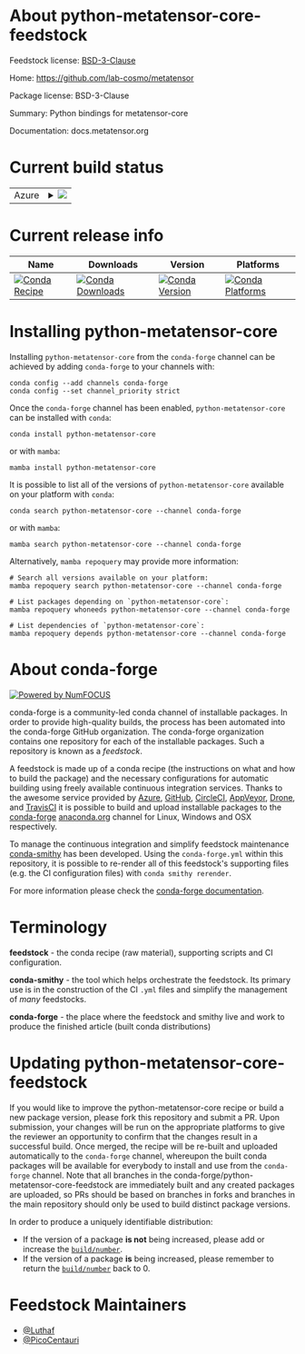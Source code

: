 About python-metatensor-core-feedstock
======================================

Feedstock license: [BSD-3-Clause](https://github.com/conda-forge/python-metatensor-core-feedstock/blob/main/LICENSE.txt)

Home: https://github.com/lab-cosmo/metatensor

Package license: BSD-3-Clause

Summary: Python bindings for metatensor-core

Documentation: docs.metatensor.org

Current build status
====================


<table>
    
  <tr>
    <td>Azure</td>
    <td>
      <details>
        <summary>
          <a href="https://dev.azure.com/conda-forge/feedstock-builds/_build/latest?definitionId=24977&branchName=main">
            <img src="https://dev.azure.com/conda-forge/feedstock-builds/_apis/build/status/python-metatensor-core-feedstock?branchName=main">
          </a>
        </summary>
        <table>
          <thead><tr><th>Variant</th><th>Status</th></tr></thead>
          <tbody><tr>
              <td>linux_64_python3.10.____cpython</td>
              <td>
                <a href="https://dev.azure.com/conda-forge/feedstock-builds/_build/latest?definitionId=24977&branchName=main">
                  <img src="https://dev.azure.com/conda-forge/feedstock-builds/_apis/build/status/python-metatensor-core-feedstock?branchName=main&jobName=linux&configuration=linux%20linux_64_python3.10.____cpython" alt="variant">
                </a>
              </td>
            </tr><tr>
              <td>linux_64_python3.11.____cpython</td>
              <td>
                <a href="https://dev.azure.com/conda-forge/feedstock-builds/_build/latest?definitionId=24977&branchName=main">
                  <img src="https://dev.azure.com/conda-forge/feedstock-builds/_apis/build/status/python-metatensor-core-feedstock?branchName=main&jobName=linux&configuration=linux%20linux_64_python3.11.____cpython" alt="variant">
                </a>
              </td>
            </tr><tr>
              <td>linux_64_python3.12.____cpython</td>
              <td>
                <a href="https://dev.azure.com/conda-forge/feedstock-builds/_build/latest?definitionId=24977&branchName=main">
                  <img src="https://dev.azure.com/conda-forge/feedstock-builds/_apis/build/status/python-metatensor-core-feedstock?branchName=main&jobName=linux&configuration=linux%20linux_64_python3.12.____cpython" alt="variant">
                </a>
              </td>
            </tr><tr>
              <td>linux_64_python3.13.____cp313</td>
              <td>
                <a href="https://dev.azure.com/conda-forge/feedstock-builds/_build/latest?definitionId=24977&branchName=main">
                  <img src="https://dev.azure.com/conda-forge/feedstock-builds/_apis/build/status/python-metatensor-core-feedstock?branchName=main&jobName=linux&configuration=linux%20linux_64_python3.13.____cp313" alt="variant">
                </a>
              </td>
            </tr><tr>
              <td>linux_64_python3.9.____cpython</td>
              <td>
                <a href="https://dev.azure.com/conda-forge/feedstock-builds/_build/latest?definitionId=24977&branchName=main">
                  <img src="https://dev.azure.com/conda-forge/feedstock-builds/_apis/build/status/python-metatensor-core-feedstock?branchName=main&jobName=linux&configuration=linux%20linux_64_python3.9.____cpython" alt="variant">
                </a>
              </td>
            </tr><tr>
              <td>osx_64_python3.10.____cpython</td>
              <td>
                <a href="https://dev.azure.com/conda-forge/feedstock-builds/_build/latest?definitionId=24977&branchName=main">
                  <img src="https://dev.azure.com/conda-forge/feedstock-builds/_apis/build/status/python-metatensor-core-feedstock?branchName=main&jobName=osx&configuration=osx%20osx_64_python3.10.____cpython" alt="variant">
                </a>
              </td>
            </tr><tr>
              <td>osx_64_python3.11.____cpython</td>
              <td>
                <a href="https://dev.azure.com/conda-forge/feedstock-builds/_build/latest?definitionId=24977&branchName=main">
                  <img src="https://dev.azure.com/conda-forge/feedstock-builds/_apis/build/status/python-metatensor-core-feedstock?branchName=main&jobName=osx&configuration=osx%20osx_64_python3.11.____cpython" alt="variant">
                </a>
              </td>
            </tr><tr>
              <td>osx_64_python3.12.____cpython</td>
              <td>
                <a href="https://dev.azure.com/conda-forge/feedstock-builds/_build/latest?definitionId=24977&branchName=main">
                  <img src="https://dev.azure.com/conda-forge/feedstock-builds/_apis/build/status/python-metatensor-core-feedstock?branchName=main&jobName=osx&configuration=osx%20osx_64_python3.12.____cpython" alt="variant">
                </a>
              </td>
            </tr><tr>
              <td>osx_64_python3.13.____cp313</td>
              <td>
                <a href="https://dev.azure.com/conda-forge/feedstock-builds/_build/latest?definitionId=24977&branchName=main">
                  <img src="https://dev.azure.com/conda-forge/feedstock-builds/_apis/build/status/python-metatensor-core-feedstock?branchName=main&jobName=osx&configuration=osx%20osx_64_python3.13.____cp313" alt="variant">
                </a>
              </td>
            </tr><tr>
              <td>osx_64_python3.9.____cpython</td>
              <td>
                <a href="https://dev.azure.com/conda-forge/feedstock-builds/_build/latest?definitionId=24977&branchName=main">
                  <img src="https://dev.azure.com/conda-forge/feedstock-builds/_apis/build/status/python-metatensor-core-feedstock?branchName=main&jobName=osx&configuration=osx%20osx_64_python3.9.____cpython" alt="variant">
                </a>
              </td>
            </tr><tr>
              <td>win_64_python3.10.____cpython</td>
              <td>
                <a href="https://dev.azure.com/conda-forge/feedstock-builds/_build/latest?definitionId=24977&branchName=main">
                  <img src="https://dev.azure.com/conda-forge/feedstock-builds/_apis/build/status/python-metatensor-core-feedstock?branchName=main&jobName=win&configuration=win%20win_64_python3.10.____cpython" alt="variant">
                </a>
              </td>
            </tr><tr>
              <td>win_64_python3.11.____cpython</td>
              <td>
                <a href="https://dev.azure.com/conda-forge/feedstock-builds/_build/latest?definitionId=24977&branchName=main">
                  <img src="https://dev.azure.com/conda-forge/feedstock-builds/_apis/build/status/python-metatensor-core-feedstock?branchName=main&jobName=win&configuration=win%20win_64_python3.11.____cpython" alt="variant">
                </a>
              </td>
            </tr><tr>
              <td>win_64_python3.12.____cpython</td>
              <td>
                <a href="https://dev.azure.com/conda-forge/feedstock-builds/_build/latest?definitionId=24977&branchName=main">
                  <img src="https://dev.azure.com/conda-forge/feedstock-builds/_apis/build/status/python-metatensor-core-feedstock?branchName=main&jobName=win&configuration=win%20win_64_python3.12.____cpython" alt="variant">
                </a>
              </td>
            </tr><tr>
              <td>win_64_python3.13.____cp313</td>
              <td>
                <a href="https://dev.azure.com/conda-forge/feedstock-builds/_build/latest?definitionId=24977&branchName=main">
                  <img src="https://dev.azure.com/conda-forge/feedstock-builds/_apis/build/status/python-metatensor-core-feedstock?branchName=main&jobName=win&configuration=win%20win_64_python3.13.____cp313" alt="variant">
                </a>
              </td>
            </tr><tr>
              <td>win_64_python3.9.____cpython</td>
              <td>
                <a href="https://dev.azure.com/conda-forge/feedstock-builds/_build/latest?definitionId=24977&branchName=main">
                  <img src="https://dev.azure.com/conda-forge/feedstock-builds/_apis/build/status/python-metatensor-core-feedstock?branchName=main&jobName=win&configuration=win%20win_64_python3.9.____cpython" alt="variant">
                </a>
              </td>
            </tr>
          </tbody>
        </table>
      </details>
    </td>
  </tr>
</table>

Current release info
====================

| Name | Downloads | Version | Platforms |
| --- | --- | --- | --- |
| [![Conda Recipe](https://img.shields.io/badge/recipe-python--metatensor--core-green.svg)](https://anaconda.org/conda-forge/python-metatensor-core) | [![Conda Downloads](https://img.shields.io/conda/dn/conda-forge/python-metatensor-core.svg)](https://anaconda.org/conda-forge/python-metatensor-core) | [![Conda Version](https://img.shields.io/conda/vn/conda-forge/python-metatensor-core.svg)](https://anaconda.org/conda-forge/python-metatensor-core) | [![Conda Platforms](https://img.shields.io/conda/pn/conda-forge/python-metatensor-core.svg)](https://anaconda.org/conda-forge/python-metatensor-core) |

Installing python-metatensor-core
=================================

Installing `python-metatensor-core` from the `conda-forge` channel can be achieved by adding `conda-forge` to your channels with:

```
conda config --add channels conda-forge
conda config --set channel_priority strict
```

Once the `conda-forge` channel has been enabled, `python-metatensor-core` can be installed with `conda`:

```
conda install python-metatensor-core
```

or with `mamba`:

```
mamba install python-metatensor-core
```

It is possible to list all of the versions of `python-metatensor-core` available on your platform with `conda`:

```
conda search python-metatensor-core --channel conda-forge
```

or with `mamba`:

```
mamba search python-metatensor-core --channel conda-forge
```

Alternatively, `mamba repoquery` may provide more information:

```
# Search all versions available on your platform:
mamba repoquery search python-metatensor-core --channel conda-forge

# List packages depending on `python-metatensor-core`:
mamba repoquery whoneeds python-metatensor-core --channel conda-forge

# List dependencies of `python-metatensor-core`:
mamba repoquery depends python-metatensor-core --channel conda-forge
```


About conda-forge
=================

[![Powered by
NumFOCUS](https://img.shields.io/badge/powered%20by-NumFOCUS-orange.svg?style=flat&colorA=E1523D&colorB=007D8A)](https://numfocus.org)

conda-forge is a community-led conda channel of installable packages.
In order to provide high-quality builds, the process has been automated into the
conda-forge GitHub organization. The conda-forge organization contains one repository
for each of the installable packages. Such a repository is known as a *feedstock*.

A feedstock is made up of a conda recipe (the instructions on what and how to build
the package) and the necessary configurations for automatic building using freely
available continuous integration services. Thanks to the awesome service provided by
[Azure](https://azure.microsoft.com/en-us/services/devops/), [GitHub](https://github.com/),
[CircleCI](https://circleci.com/), [AppVeyor](https://www.appveyor.com/),
[Drone](https://cloud.drone.io/welcome), and [TravisCI](https://travis-ci.com/)
it is possible to build and upload installable packages to the
[conda-forge](https://anaconda.org/conda-forge) [anaconda.org](https://anaconda.org/)
channel for Linux, Windows and OSX respectively.

To manage the continuous integration and simplify feedstock maintenance
[conda-smithy](https://github.com/conda-forge/conda-smithy) has been developed.
Using the ``conda-forge.yml`` within this repository, it is possible to re-render all of
this feedstock's supporting files (e.g. the CI configuration files) with ``conda smithy rerender``.

For more information please check the [conda-forge documentation](https://conda-forge.org/docs/).

Terminology
===========

**feedstock** - the conda recipe (raw material), supporting scripts and CI configuration.

**conda-smithy** - the tool which helps orchestrate the feedstock.
                   Its primary use is in the construction of the CI ``.yml`` files
                   and simplify the management of *many* feedstocks.

**conda-forge** - the place where the feedstock and smithy live and work to
                  produce the finished article (built conda distributions)


Updating python-metatensor-core-feedstock
=========================================

If you would like to improve the python-metatensor-core recipe or build a new
package version, please fork this repository and submit a PR. Upon submission,
your changes will be run on the appropriate platforms to give the reviewer an
opportunity to confirm that the changes result in a successful build. Once
merged, the recipe will be re-built and uploaded automatically to the
`conda-forge` channel, whereupon the built conda packages will be available for
everybody to install and use from the `conda-forge` channel.
Note that all branches in the conda-forge/python-metatensor-core-feedstock are
immediately built and any created packages are uploaded, so PRs should be based
on branches in forks and branches in the main repository should only be used to
build distinct package versions.

In order to produce a uniquely identifiable distribution:
 * If the version of a package **is not** being increased, please add or increase
   the [``build/number``](https://docs.conda.io/projects/conda-build/en/latest/resources/define-metadata.html#build-number-and-string).
 * If the version of a package **is** being increased, please remember to return
   the [``build/number``](https://docs.conda.io/projects/conda-build/en/latest/resources/define-metadata.html#build-number-and-string)
   back to 0.

Feedstock Maintainers
=====================

* [@Luthaf](https://github.com/Luthaf/)
* [@PicoCentauri](https://github.com/PicoCentauri/)

